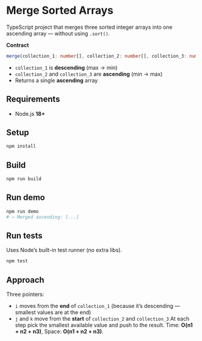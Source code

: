 # Merge Sorted Arrays

TypeScript project that merges three sorted integer arrays into one ascending array — without using `.sort()`.

**Contract**
```ts
merge(collection_1: number[], collection_2: number[], collection_3: number[]): number[]
```
- `collection_1` is **descending** (max → min)
- `collection_2` and `collection_3` are **ascending** (min → max)
- Returns a single **ascending** array

## Requirements
- Node.js **18+**

## Setup
```bash
npm install
```

## Build
```bash
npm run build
```

## Run demo
```bash
npm run demo
# → Merged ascending: [...]
```

## Run tests
Uses Node’s built-in test runner (no extra libs).
```bash
npm test
```

## Approach
Three pointers:
- `i` moves from the **end** of `collection_1` (because it’s descending — smallest values are at the end)
- `j` and `k` move from the **start** of `collection_2` and `collection_3`
At each step pick the smallest available value and push to the result.
Time: **O(n1 + n2 + n3)**, Space: **O(n1 + n2 + n3)**.
